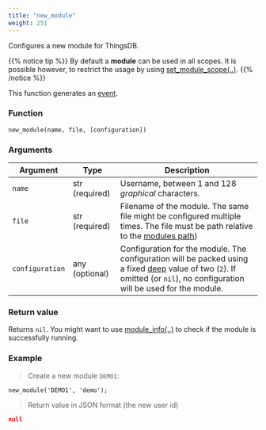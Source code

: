 ```yaml
---
title: "new_module"
weight: 251
---
```


Configures a new module for ThingsDB.

{{% notice tip %}}
By default a **module** can be used in all scopes. It is possible however, to restrict the usage by using [set_module_scope(..)](../set_module_scope).
{{% /notice %}}

This function generates an [event](../../overview/events).

### Function

`new_module(name, file, [configuration])`

### Arguments

Argument | Type | Description
-------- | ---- | -----------
`name` | str (required) | Username, between 1 and 128 *graphical* characters.
`file` | str (required) | Filename of the module. The same file might be configured multiple times. The file must be path relative to the [modules path](../../getting-started/configuration))
`configuration` | any (optional) | Configuration for the module. The configuration will be packed using a fixed [deep](../../collection-api/deep) value of two (`2`). If omitted (or `nil`), no configuration will be used for the module.

### Return value

Returns `nil`. You might want to use [module_info(..)](../module_info) to check if the module is successfully running.

### Example

> Create a new module `DEMO1`:

```thingsdb,json_response,@t
new_module('DEMO1', 'demo');
```

> Return value in JSON format (the new user id)

```json
null
```
